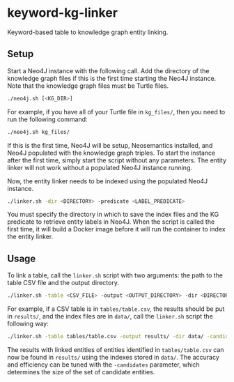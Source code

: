 # keyword-kg-linker
Keyword-based table to knowledge graph entity linking.

## Setup
Start a Neo4J instance with the following call.
Add the directory of the knowledge graph files if this is the first time starting the Neo4J instance.
Note that the knowledge graph files must be Turtle files.

```bash
./neo4j.sh [<KG_DIR>]
```

For example, if you have all of your Turtle file in `kg_files/`, then you need to run the following command:

```bash
./neo4j.sh kg_files/
```

If this is the first time, Neo4J will be setup, Neosemantics installed, and Neo4J populated with the knowledge graph triples.
To start the instance after the first time, simply start the script without any parameters.
The entity linker will not work without a populated Neo4J instance running.

Now, the entity linker needs to be indexed using the populated Neo4J instance.

```bash
./linker.sh -dir <DIRECTORY> -predicate <LABEL_PREDICATE>
```

You must specify the directory in which to save the index files and the KG predicate to retrieve entity labels in Neo4J.
When the script is called the first time, it will build a Docker image before it will run the container to index the entity linker.

## Usage
To link a table, call the `linker.sh` script with two arguments: the path to the table CSV file and the output directory.

```bash
./linker.sh -table <CSV_FILE> -output <OUTPUT_DIRECTORY> -dir <DIRECTORY> -candidates <CANDIDATE_SET_SIZE>
```

For example, if a CSV table is in `tables/table.csv`, the results should be put in `results/`, and the index files are in `data/`, call the `linker.sh` script the following way:

```bash
./linker.sh -table tables/table.csv -output results/ -dir data/ -candidates 50
```

The results with linked entities of entities identified in `tables/table.csv` can now be found in `results/` using the indexes stored in `data/`.
The accuracy and efficiency can be tuned with the `-candidates` parameter, which determines the size of the set of candidate entities.